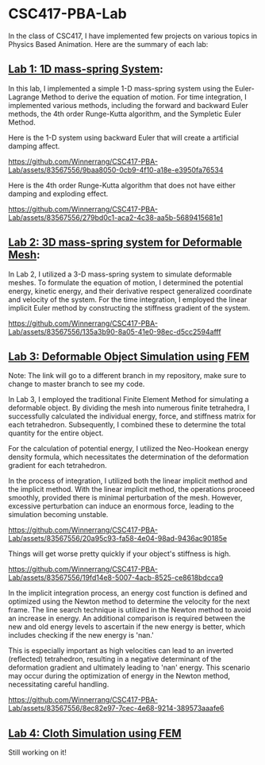 # CSC417-PBA-Lab

In the class of CSC417, I have implemented few projects on various topics in Physics Based Animation. Here are the summary of each lab:

## [Lab 1: 1D mass-spring System](https://github.com/Winnerrang/1D-Mass-Spring):
In this lab, I implemented a simple 1-D mass-spring system using the Euler-Lagrange Method to derive the equation of motion. For time integration, I implemented various methods, including the forward and backward Euler methods, the 4th order Runge-Kutta algorithm, and the Sympletic Euler Method.

Here is the 1-D system using backward Euler that will create a artificial damping affect.


https://github.com/Winnerrang/CSC417-PBA-Lab/assets/83567556/9baa8050-0cb9-4f10-a18e-e3950fa76534



Here is the 4th order Runge-Kutta algorithm that does not have either damping and exploding effect.


https://github.com/Winnerrang/CSC417-PBA-Lab/assets/83567556/279bd0c1-aca2-4c38-aa5b-5689415681e1



## [Lab 2: 3D mass-spring system for Deformable Mesh](https://github.com/Winnerrang/CSC417-3D-mass-spring/tree/cf402c040133689f67da7b601c8c097dee15f07c):
In Lab 2, I utilized a 3-D mass-spring system to simulate deformable meshes. To formulate the equation of motion, I determined the potential energy, kinetic energy, and their derivative respect generalized coordinate and velocity of the system. For the time integration, I employed the linear implicit Euler method by constructing the stiffness gradient of the system.



https://github.com/Winnerrang/CSC417-PBA-Lab/assets/83567556/135a3b90-8a05-41e0-98ec-d5cc2594afff


## [Lab 3: Deformable Object Simulation using FEM](https://github.com/Winnerrang/CSC417-FEM-Deformable-Object/tree/25a62624c6bb68df1c11d2d3d1ad13fd7c173b88)
Note: The link will go to a different branch in my repository, make sure to change to master branch to see my code.

In Lab 3, I employed the traditional Finite Element Method for simulating a deformable object. By dividing the mesh into numerous finite tetrahedra, I successfully calculated the individual energy, force, and stiffness matrix for each tetrahedron. Subsequently, I combined these to determine the total quantity for the entire object. 

For the calculation of potential energy, I utilized the Neo-Hookean energy density formula, which necessitates the determination of the deformation gradient for each tetrahedron.

In the process of integration, I utilized both the linear implicit method and the implicit method. With the linear implicit method, the operations proceed smoothly, provided there is minimal perturbation of the mesh. However, excessive perturbation can induce an enormous force, leading to the simulation becoming unstable.


https://github.com/Winnerrang/CSC417-PBA-Lab/assets/83567556/20a95c93-fa58-4e04-98ad-9436ac90185e



Things will get worse pretty quickly if your object's stiffness is high.



https://github.com/Winnerrang/CSC417-PBA-Lab/assets/83567556/19fd14e8-5007-4acb-8525-ce8618bdcca9


In the implicit integration process, an energy cost function is defined and optimized using the Newton method to determine the velocity for the next frame. The line search technique is utilized in the Newton method to avoid an increase in energy. An additional comparison is required between the new and old energy levels to ascertain if the new energy is better, which includes checking if the new energy is 'nan.'

This is especially important as high velocities can lead to an inverted (reflected) tetrahedron, resulting in a negative determinant of the deformation gradient and ultimately leading to 'nan' energy. This scenario may occur during the optimization of energy in the Newton method, necessitating careful handling.



https://github.com/Winnerrang/CSC417-PBA-Lab/assets/83567556/8ec82e97-7cec-4e68-9214-389573aaafe6


## [Lab 4: Cloth Simulation using FEM]([https://github.com/Winnerrang/CSC417-FEM-Deformable-Object/tree/25a62624c6bb68df1c11d2d3d1ad13fd7c173b88](https://github.com/Winnerrang/CSC417-FEM-Cloth-Simulation)https://github.com/Winnerrang/CSC417-FEM-Cloth-Simulation)
Still working on it!
